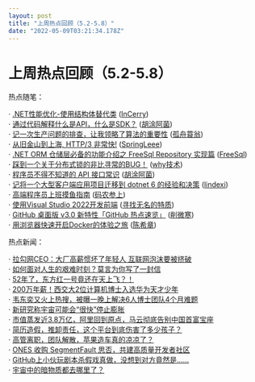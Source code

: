 ```yaml
---
layout: post
title: "上周热点回顾（5.2-5.8）"
date: "2022-05-09T03:21:34.178Z"
---
```

上周热点回顾（5.2-5.8）
===============

热点随笔：

· [.NET性能优化-使用结构体替代类](https://www.cnblogs.com/InCerry/archive/2022/05/05/Dotnet-Opt-Perf-Use-Struct-Instead-Of-Class.html) ([InCerry](https://www.cnblogs.com/InCerry/))  
· [通过代码解释什么是API，什么是SDK？](https://www.cnblogs.com/tanshaoshenghao/archive/2022/05/03/16217608.html) ([胡涂阿菌](https://www.cnblogs.com/tanshaoshenghao/))  
· [记一次生产问题的排查，让我领略了算法的重要性](https://www.cnblogs.com/wangpenghui522/archive/2022/05/03/16218816.html) ([孤舟蓑翁](https://www.cnblogs.com/wangpenghui522/))  
· [从旧金山到上海, HTTP/3 非常快!](https://www.cnblogs.com/myshowtime/archive/2022/05/06/16227260.html) ([SpringLeee](https://www.cnblogs.com/myshowtime/))  
· [.NET ORM 仓储层必备的功能介绍之 FreeSql Repository 实现篇](https://www.cnblogs.com/FreeSql/archive/2022/05/06/16225822.html) ([FreeSql](https://www.cnblogs.com/FreeSql/))  
· [踩到一个关于分布式锁的非比寻常的BUG！](https://www.cnblogs.com/thisiswhy/archive/2022/05/05/16224305.html) ([why技术](https://www.cnblogs.com/thisiswhy/))  
· [程序员不得不知道的 API 接口常识](https://www.cnblogs.com/tanshaoshenghao/archive/2022/05/02/16215751.html) ([胡涂阿菌](https://www.cnblogs.com/tanshaoshenghao/))  
· [记将一个大型客户端应用项目迁移到 dotnet 6 的经验和决策](https://www.cnblogs.com/lindexi/archive/2022/05/05/16226168.html) ([lindexi](https://www.cnblogs.com/lindexi/))  
· [高端程序员上班摸鱼指南](https://www.cnblogs.com/trunks2008/archive/2022/05/07/16241298.html) ([码农参上](https://www.cnblogs.com/trunks2008/))  
· [使用Visual Studio 2022开发前端](https://www.cnblogs.com/zhenl/archive/2022/05/06/16227232.html) ([寻找无名的特质](https://www.cnblogs.com/zhenl/))  
· [GitHub 桌面版 v3.0 新特性「GitHub 热点速览」](https://www.cnblogs.com/xueweihan/archive/2022/05/05/16223283.html) ([削微寒](https://www.cnblogs.com/xueweihan/))  
· [用浏览器快速开启Docker的体验之旅](https://www.cnblogs.com/chenxizhang/archive/2022/05/04/16220280.html) ([陈希章](https://www.cnblogs.com/chenxizhang/))

热点新闻：

· [拉勾网CEO：大厂高薪惯坏了年轻人 互联网泡沫要被挤破](https://news.cnblogs.com/n/720119/)  
· [如何面对人生的艰难时刻？莫言为你写了一封信](https://news.cnblogs.com/n/720001/)  
· [52年了，东方红一号竟还在天上飞？！](https://news.cnblogs.com/n/719954/)  
· [200万年薪！西交大2位计算机博士入选华为天才少年](https://news.cnblogs.com/n/719962/)  
· [韦东奕又火上热搜，被曝一晚上解决6人博士团队4个月难题](https://news.cnblogs.com/n/720227/)  
· [新研究称宇宙可能会“很快”停止膨胀](https://news.cnblogs.com/n/720135/)  
· [市值蒸发近3.8万亿，阿里回到原点，马云彻底告别中国首富宝座](https://news.cnblogs.com/n/720142/)  
· [简历造假，推卸责任，这个平台到底伤害了多少孩子？](https://news.cnblogs.com/n/720051/)  
· [高管离职，团队解散，苹果造车真的凉凉了？](https://news.cnblogs.com/n/719994/)  
· [ONES 收购 SegmentFault 思否，共建高质量开发者社区](https://news.cnblogs.com/n/720038/)  
· [GitHub上小伙玩剧本杀假戏真做，没想到对方竟然是……](https://news.cnblogs.com/n/720192/)  
· [宇宙中的暗物质都去哪里了？](https://news.cnblogs.com/n/719980/)